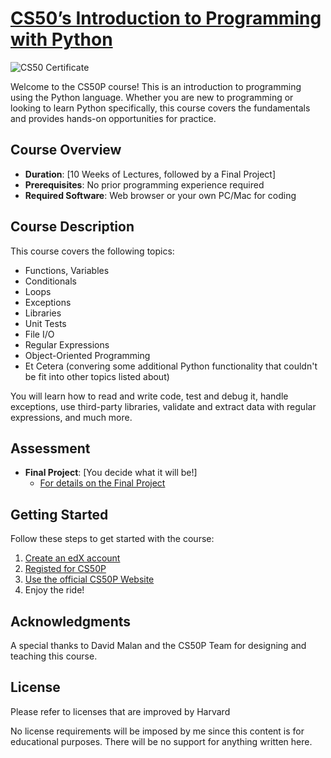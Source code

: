# [CS50’s Introduction to Programming with Python](https://cs50.harvard.edu/python/2022/)



![CS50 Certificate](https://certificates.cs50.io/ee76037b-4787-46f2-b001-dbe46bc27930.png?size=letter)

Welcome to the CS50P course! This is an introduction to programming using the Python language. Whether you are new to programming or looking to learn Python specifically, this course covers the fundamentals and provides hands-on opportunities for practice.

## Course Overview

- **Duration**: [10 Weeks of Lectures, followed by a Final Project]
- **Prerequisites**: No prior programming experience required
- **Required Software**: Web browser or your own PC/Mac for coding

## Course Description

This course covers the following topics:

- Functions, Variables
- Conditionals
- Loops
- Exceptions
- Libraries
- Unit Tests
- File I/O
- Regular Expressions
- Object-Oriented Programming
- Et Cetera (convering some additional Python functionality that couldn't be fit into other topics listed about)

You will learn how to read and write code, test and debug it, handle exceptions, use third-party libraries, validate and extract data with regular expressions, and much more.

## Assessment

- **Final Project**: [You decide what it will be!]
  - [For details on the Final Project](https://cs50.harvard.edu/python/2022/project/)

## Getting Started

Follow these steps to get started with the course:

1. [Create an edX account](https://www.edx.org/)
2. [Registed for CS50P](https://www.edx.org/learn/python/harvard-university-cs50-s-introduction-to-programming-with-python)
3. [Use the official CS50P Website](https://cs50.harvard.edu/python/2022/)
4. Enjoy the ride!

## Acknowledgments

A special thanks to David Malan and the CS50P Team for designing and teaching this course.

## License

Please refer to licenses that are improved by Harvard

No license requirements will be imposed by me since this content is for educational purposes. There will be no support for anything written here.
